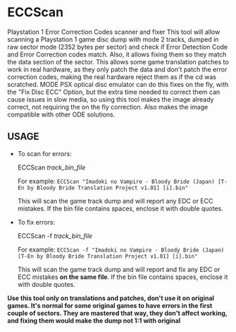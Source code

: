# ECCScan
Playstation 1 Error Correction Codes scanner and fixer
This tool will allow scanning a Playstation 1 game disc dump with mode 2 tracks, dumped in raw sector mode (2352 bytes per sector) and check if Error Detection Code and Error Correction codes match. 
Also, it allows fixing them so they match the data section of the sector. This allows some game translation patches to work in real hardware, as they only patch the data and don't patch the error correction codes, making the real hardware reject them as if the cd was scratched.
MODE PSX optical disc emulator can do this fixes on the fly, with the "Fix Disc ECC" Option, but the extra time needed to correct them can cause issues in slow media, so using this tool makes the image already correct, not requiring the on the fly correction. Also makes the image compatible with other ODE solutions.

**USAGE**
-
- To scan for errors:

	ECCScan _track_bin_file_
    
	For example: 
	`ECCScan "Imadoki no Vampire - Bloody Bride (Japan) [T-En by Bloody Bride Translation Project v1.01] [i].bin"`
	
    This will scan the game track dump and will report any EDC or ECC mistakes.
	If the bin file contains spaces, enclose it with double quotes.

- To fix errors:

	ECCScan -f _track_bin_file_
    
	For example: 
	`ECCScan -f "Imadoki no Vampire - Bloody Bride (Japan) [T-En by Bloody Bride Translation Project v1.01] [i].bin"`
	
    This will scan the game track dump and will report and fix any EDC or ECC mistakes **on the same file**.
	If the bin file contains spaces, enclose it with double quotes.

**Use this tool only on translations and patches, don't use it on original games. It's normal for some original games to have errors in the first couple of sectors. They are mastered that way, they don't affect working, and fixing them would make the dump not 1:1 with original**
